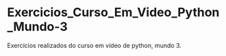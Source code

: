 # Exercicios_Curso_Em_Video_Python_Mundo-3
Exercícios realizados do curso em vídeo de python, mundo 3.
